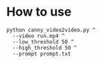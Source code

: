 # How to use

~~~
python canny_video2video.py ^
  --video run.mp4 ^
  --low_threshold 50 ^
  --high_threshold 50 ^
  --prompt prompt.txt
  ~~~
